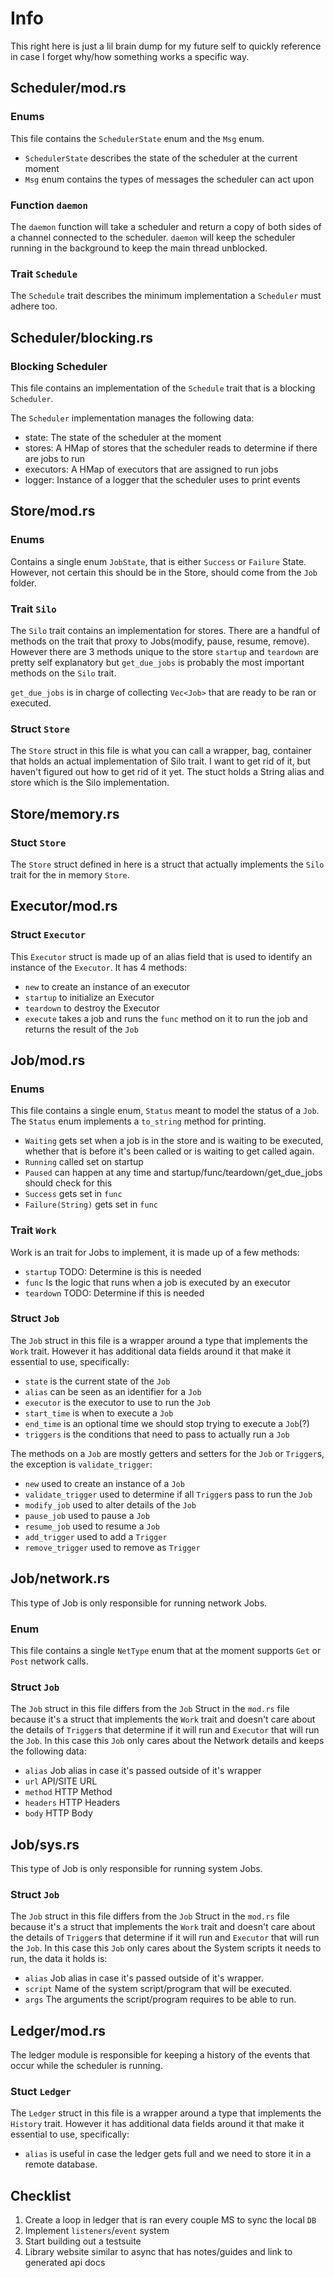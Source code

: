 # Info

This right here is just a lil brain dump for my future self to quickly reference
in case I forget why/how something works a specific way.

## Scheduler/mod.rs

### Enums

This file contains the `SchedulerState` enum and the `Msg` enum.

- `SchedulerState` describes the state of the scheduler at the current moment
- `Msg` enum contains the types of messages the scheduler can act upon

### Function `daemon`

The `daemon` function will take a scheduler and return a copy of both sides of a
channel connected to the scheduler. `daemon` will keep the scheduler running in
the background to keep the main thread unblocked.

### Trait `Schedule`

The `Schedule` trait describes the minimum implementation a `Scheduler` must
adhere too.

## Scheduler/blocking.rs

### Blocking Scheduler

This file contains an implementation of the `Schedule` trait that is a blocking
`Scheduler`.

The `Scheduler` implementation manages the following data:

- state: The state of the scheduler at the moment
- stores: A HMap of stores that the scheduler reads to determine if there are
  jobs to run
- executors: A HMap of executors that are assigned to run jobs
- logger: Instance of a logger that the scheduler uses to print events

## Store/mod.rs

### Enums

Contains a single enum `JobState`, that is either `Success` or `Failure` State.
However, not certain this should be in the Store, should come from the `Job` folder.

### Trait `Silo`

The `Silo` trait contains an implementation for stores. There are a handful of
methods on the trait that proxy to Jobs(modify, pause, resume, remove). However
there are 3 methods unique to the store `startup` and `teardown` are pretty
self explanatory but `get_due_jobs` is probably the most important methods on
the `Silo` trait.

`get_due_jobs` is in charge of collecting `Vec<Job>` that are
ready to be ran or executed.

### Struct `Store`

The `Store` struct in this file is what you can call a wrapper, bag, container
that holds an actual implementation of Silo trait. I want to get rid of it, but
haven't figured out how to get rid of it yet. The stuct holds a String alias and
store which is the Silo implementation.

## Store/memory.rs

### Stuct `Store`

The `Store` struct defined in here is a struct that actually implements the
`Silo` trait for the in memory `Store`.

## Executor/mod.rs

### Struct `Executor`

This `Executor` struct is made up of an alias field that is used to identify an
instance of the `Executor`. It has 4 methods:

- `new` to create an instance of an executor
- `startup` to initialize an Executor
- `teardown` to destroy the Executor
- `execute` takes a job and runs the `func` method on it to run the job and
  returns the result of the `Job`

## Job/mod.rs

### Enums

This file contains a single enum, `Status` meant to model the status of a `Job`.
The `Status` enum implements a `to_string` method for printing.

- `Waiting` gets set when a job is in the store and is waiting to be executed, 
whether that is before it's been called or is waiting to get called again.
- `Running` called set on startup
- `Paused` can happen at any time and startup/func/teardown/get_due_jobs should check for this
- `Success` gets set in `func`
- `Failure(String)` gets set in `func`

### Trait `Work`

Work is an trait for Jobs to implement, it is made up of a few methods:

- `startup` TODO: Determine is this is needed
- `func` Is the logic that runs when a job is executed by an executor
- `teardown` TODO: Determine if this is needed

### Struct `Job`

The `Job` struct in this file is a wrapper around a type that implements the
`Work` trait. However it has additional data fields around it that make it
essential to use, specifically:

- `state` is the current state of the `Job`
- `alias` can be seen as an identifier for a `Job`
- `executor` is the executor to use to run the `Job`
- `start_time` is when to execute a `Job`
- `end_time` is an optional time we should stop trying to execute a `Job`(?)
- `triggers` is the conditions that need to pass to actually run a `Job`

The methods on a `Job` are mostly getters and setters for the `Job` or
`Trigger`s, the exception is `validate_trigger`:

- `new` used to create an instance of a `Job`
- `validate_trigger` used to determine if all `Trigger`s pass to run the `Job`
- `modify_job` used to alter details of the `Job`
- `pause_job` used to pause a `Job`
- `resume_job` used to resume a `Job`
- `add_trigger` used to add a `Trigger`
- `remove_trigger` used to remove as `Trigger`

## Job/network.rs

This type of Job is only responsible for running network Jobs.

### Enum

This file contains a single `NetType` enum that at the moment supports `Get` or 
`Post` network calls.

### Struct `Job`

The `Job` struct in this file differs from the `Job` Struct in the `mod.rs` file 
because it's a struct that implements the `Work` trait and doesn't care about 
the details of `Trigger`s that determine if it will run and `Executor` that will 
run the `Job`. In this case this `Job` only cares about the Network details and 
keeps the following data:

- `alias` Job alias in case it's passed outside of it's wrapper
- `url` API/SITE URL
- `method` HTTP Method
- `headers` HTTP Headers
- `body` HTTP Body

## Job/sys.rs

This type of Job is only responsible for running system Jobs.

### Struct `Job`

The `Job` struct in this file differs from the `Job` Struct in the `mod.rs` file 
because it's a struct that implements the `Work` trait and doesn't care about 
the details of `Trigger`s that determine if it will run and `Executor` that will 
run the `Job`. In this case this `Job` only cares about the System scripts it 
needs to run, the data it holds is:

- `alias` Job alias in case it's passed outside of it's wrapper.
- `script` Name of the system script/program that will be executed.
- `args` The arguments the script/program requires to be able to run.

## Ledger/mod.rs

The ledger module is responsible for keeping a history of the events that occur 
while the scheduler is running.

### Stuct `Ledger`

The `Ledger` struct in this file is a wrapper around a type that implements the
`History` trait. However it has additional data fields around it that make it
essential to use, specifically:

- `alias` is useful in case the ledger gets full and we need to store it in a 
remote database.

## Checklist

1. Create a loop in ledger that is ran every couple MS to sync the local `DB`
2. Implement `listeners`/`event` system
3. Start building out a testsuite
4. Library website similar to async that has notes/guides and link to generated 
api docs